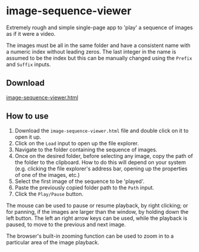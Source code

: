 # image-sequence-viewer
Extremely rough and simple single-page app to 'play' a sequence of images as if it were a video.

The images must be all in the same folder and have a consistent name with a numeric index without leading zeros. The last integer in the name is assumed to be the index but this can be manually changed using the `Prefix` and `Suffix` inputs.

## Download

[image-sequence-viewer.html](https://github.com/JaumeRibas/image-sequence-viewer/releases/download/v1.1.3/image-sequence-viewer.html)

## How to use

1. Download the `image-sequence-viewer.html` file and double click on it to open it up.
2. Click on the `Load` input to open up the file explorer.
3. Navigate to the folder containing the sequence of images.
4. Once on the desired folder, before selecting any image, copy the path of the folder to the clipboard. How to do this will depend on your system (e.g. clicking the file explorer's address bar, opening up the properties of one of the images, etc.)
5. Select the first image of the sequence to be 'played'.
6. Paste the previously copied folder path to the `Path` input.
7. Click the `Play/Pause` button.

The mouse can be used to pause or resume playback, by right clicking; or for panning, if the images are larger than the window, by holding down the left button.
The left an right arrow keys can be used, while the playback is paused, to move to the previous and next image.

The browser's built-in zooming function can be used to zoom in to a particular area of the image playback.
